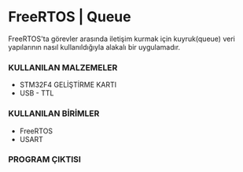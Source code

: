 # FreeRTOS | Queue

FreeRTOS'ta görevler arasında iletişim kurmak için kuyruk(queue) veri yapılarının nasıl kullanıldığıyla alakalı bir uygulamadır.


### KULLANILAN MALZEMELER
- STM32F4 GELİŞTİRME KARTI
- USB - TTL

### KULLANILAN BİRİMLER
- FreeRTOS
- USART

### PROGRAM ÇIKTISI


